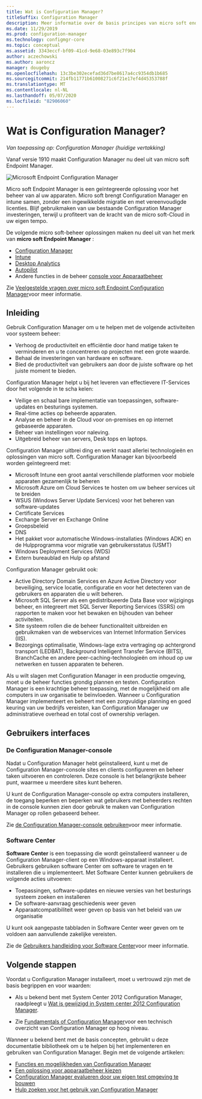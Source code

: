 ```yaml
---
title: Wat is Configuration Manager?
titleSuffix: Configuration Manager
description: Meer informatie over de basis principes van micro soft endpoint Configuration Manager.
ms.date: 11/29/2019
ms.prod: configuration-manager
ms.technology: configmgr-core
ms.topic: conceptual
ms.assetid: 3343eccf-bf09-41cd-9e68-03e893c7f904
author: aczechowski
ms.author: aaroncz
manager: dougeby
ms.openlocfilehash: 13c3be302ecefad36d7be8617a4cc9354db1b685
ms.sourcegitcommit: 214fb11771b61008271c6f21e17ef4d45353788f
ms.translationtype: MT
ms.contentlocale: nl-NL
ms.lasthandoff: 05/07/2020
ms.locfileid: "82906060"
---
```

# <a name="what-is-configuration-manager"></a>Wat is Configuration Manager?

*Van toepassing op: Configuration Manager (huidige vertakking)*

Vanaf versie 1910 maakt Configuration Manager nu deel uit van micro soft Endpoint Manager.

![Microsoft Endpoint Configuration Manager](media/4960084-endpoint-manager-logo.png)

Micro soft Endpoint Manager is een geïntegreerde oplossing voor het beheer van al uw apparaten. Micro soft brengt Configuration Manager en intune samen, zonder een ingewikkelde migratie en met vereenvoudigde licenties. Blijf gebruikmaken van uw bestaande Configuration Manager investeringen, terwijl u profiteert van de kracht van de micro soft-Cloud in uw eigen tempo.

De volgende micro soft-beheer oplossingen maken nu deel uit van het merk van **micro soft Endpoint Manager** :

- [Configuration Manager](https://docs.microsoft.com/configmgr)
- [Intune](https://docs.microsoft.com/intune)
- [Desktop Analytics](../../desktop-analytics/overview.md)
- [Autopilot](https://docs.microsoft.com/intune/enrollment/enrollment-autopilot)
- Andere functies in de beheer [console voor Apparaatbeheer](https://techcommunity.microsoft.com/t5/enterprise-mobility-security/microsoft-intune-rolls-out-an-improved-streamlined-endpoint/ba-p/937760)

Zie [Veelgestelde vragen over micro soft Endpoint Configuration Manager](microsoft-endpoint-manager-faq.md)voor meer informatie.

## <a name="introduction"></a>Inleiding

Gebruik Configuration Manager om u te helpen met de volgende activiteiten voor systeem beheer:

- Verhoog de productiviteit en efficiëntie door hand matige taken te verminderen en u te concentreren op projecten met een grote waarde.  
- Behaal de investeringen van hardware en software.  
- Bied de productiviteit van gebruikers aan door de juiste software op het juiste moment te bieden.  

Configuration Manager helpt u bij het leveren van effectievere IT-Services door het volgende in te scha kelen:

- Veilige en schaal bare implementatie van toepassingen, software-updates en besturings systemen.
- Real-time acties op beheerde apparaten.
- Analyse en beheer in de Cloud voor on-premises en op internet gebaseerde apparaten.
- Beheer van instellingen voor naleving.  
- Uitgebreid beheer van servers, Desk tops en laptops.

Configuration Manager uitbrei ding en werkt naast allerlei technologieën en oplossingen van micro soft. Configuration Manager kan bijvoorbeeld worden geïntegreerd met:  

- Microsoft Intune een groot aantal verschillende platformen voor mobiele apparaten gezamenlijk te beheren
- Microsoft Azure om Cloud Services te hosten om uw beheer services uit te breiden
- WSUS (Windows Server Update Services) voor het beheren van software-updates
- Certificate Services
- Exchange Server en Exchange Online
- Groepsbeleid
- DNS
- Het pakket voor automatische Windows-installaties (Windows ADK) en de Hulpprogramma voor migratie van gebruikersstatus (USMT)
- Windows Deployment Services (WDS)
- Extern bureaublad en Hulp op afstand

Configuration Manager gebruikt ook:  

- Active Directory Domain Services en Azure Active Directory voor beveiliging, service locatie, configuratie en voor het detecteren van de gebruikers en apparaten die u wilt beheren.  
- Microsoft SQL Server als een gedistribueerde Data Base voor wijzigings beheer, en integreert met SQL Server Reporting Services (SSRS) om rapporten te maken voor het bewaken en bijhouden van beheer activiteiten.  
- Site systeem rollen die de beheer functionaliteit uitbreiden en gebruikmaken van de webservices van Internet Information Services (IIS).
- Bezorgings optimalisatie, Windows-lage extra vertraging op achtergrond transport (LEDBAT), Background Intelligent Transfer Service (BITS), BranchCache en andere peer-caching-technologieën om inhoud op uw netwerken en tussen apparaten te beheren.

Als u wilt slagen met Configuration Manager in een productie omgeving, moet u de beheer functies grondig plannen en testen. Configuration Manager is een krachtige beheer toepassing, met de mogelijkheid om alle computers in uw organisatie te beïnvloeden. Wanneer u Configuration Manager implementeert en beheert met een zorgvuldige planning en goed keuring van uw bedrijfs vereisten, kan Configuration Manager uw administratieve overhead en total cost of ownership verlagen.  

## <a name="user-interfaces"></a>Gebruikers interfaces

### <a name="the-configuration-manager-console"></a><a name="BKMK_Console"></a>De Configuration Manager-console

Nadat u Configuration Manager hebt geïnstalleerd, kunt u met de Configuration Manager-console sites en clients configureren en beheer taken uitvoeren en controleren. Deze console is het belangrijkste beheer punt, waarmee u meerdere sites kunt beheren.  

U kunt de Configuration Manager-console op extra computers installeren, de toegang beperken en beperken wat gebruikers met beheerders rechten in de console kunnen zien door gebruik te maken van Configuration Manager op rollen gebaseerd beheer.  

Zie [de Configuration Manager-console gebruiken](../servers/manage/admin-console.md)voor meer informatie.

### <a name="software-center"></a><a name="BKMK_ApplicationCatalog"></a>Software Center

**Software Center** is een toepassing die wordt geïnstalleerd wanneer u de Configuration Manager-client op een Windows-apparaat installeert. Gebruikers gebruiken software Center om software te vragen en te installeren die u implementeert. Met Software Center kunnen gebruikers de volgende acties uitvoeren:  

- Toepassingen, software-updates en nieuwe versies van het besturings systeem zoeken en installeren
- De software-aanvraag geschiedenis weer geven
- Apparaatcompatibiliteit weer geven op basis van het beleid van uw organisatie

U kunt ook aangepaste tabbladen in Software Center weer geven om te voldoen aan aanvullende zakelijke vereisten.

Zie de [Gebruikers handleiding voor Software Center](software-center.md)voor meer informatie.

## <a name="next-steps"></a>Volgende stappen

Voordat u Configuration Manager installeert, moet u vertrouwd zijn met de basis begrippen en voor waarden:

- Als u bekend bent met System Center 2012 Configuration Manager, raadpleegt u [Wat is gewijzigd in System center 2012 Configuration Manager](../plan-design/changes/what-has-changed-from-configuration-manager-2012.md).

- Zie [Fundamentals of Configuration Manager](fundamentals.md)voor een technisch overzicht van Configuration Manager op hoog niveau.

Wanneer u bekend bent met de basis concepten, gebruikt u deze documentatie bibliotheek om u te helpen bij het implementeren en gebruiken van Configuration Manager. Begin met de volgende artikelen:

- [Functies en mogelijkheden van Configuration Manager](../plan-design/changes/features-and-capabilities.md)  
- [Een oplossing voor apparaatbeheer kiezen](../plan-design/choose-a-device-management-solution.md)  
- [Configuration Manager evalueren door uw eigen test omgeving te bouwen](../get-started/set-up-your-lab.md)
- [Hulp zoeken voor het gebruik van Configuration Manager](find-help.md)  
